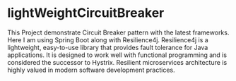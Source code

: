 # lightWeightCircuitBreaker
This Project demonstrate Circuit Breaker pattern with the latest frameworks. Here I am using Spring Boot along with Resilience4j. Resilience4j is a lightweight, easy-to-use library that provides fault tolerance for Java applications. It is designed to work well with functional programming and is considered the successor to Hystrix.  Resilient microservices architecture is highly valued in modern software development practices.
